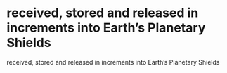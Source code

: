 # received, stored and released in increments into Earth’s Planetary Shields

received, stored and released in increments into Earth’s Planetary Shields